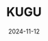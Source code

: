 ---  
layout: startup_page  
title: "KUGU"  
id: "kuguhome.com"  
permalink: "/kugukuguhome.com11122024/"  
website: "https://www.kugu-home.com/"  
funding_round: "Series A"  
funding_amount: "€8.5M"  
investors: "Tengelmann Ventures, Gewobag ID, Michael Lowak, Axel Müller, Wecken & Cie., IBB Ventures, Future Energy Ventures"  
about: "KUGU is a proptech company that optimizes and controls energy systems for real estate companies, helping them meet emissions targets. Its solution uses a proprietary technology platform with costs fully allocatable to tenants. KUGU manages over 12,000 buildings and serves over 60 clients, including major housing companies and utilities."  
markets: "Proptech, Energy Management, Commercial Real Estate, Real Estate, Software"  
hq: "Berlin, Berlin, Germany"  
founded_year: "2016"  
linkedin: "https://www.linkedin.com/company/kugu-home/"  
twitter: "https://twitter.com/KUGU_Home"  
instagram: ""  
facebook: "https://www.facebook.com/KUGU-Home-GmbH-202756346784635"  
crunchbase: "https://www.crunchbase.com/organization/kugu"  
pitchbook: "https://pitchbook.com/profiles/company/268441-21"  

date_display: "12-Nov-2024"  
date: "2024-11-12"

# SEO Optimization  
meta_title: "KUGU - Series A Funding (€8.5M)"  
meta_description: "KUGU, KUGU is a proptech company that optimizes and controls energy systems for real estate companies, helping them meet emissions targets. Its solution use..."  
meta_keywords: "KUGU, Proptech, Energy Management, Commercial Real Estate, Real Estate, Software, Series A funding"  
canonical_url: "https://startup.projectstartups.com/kugukuguhome.com11122024/"  
---